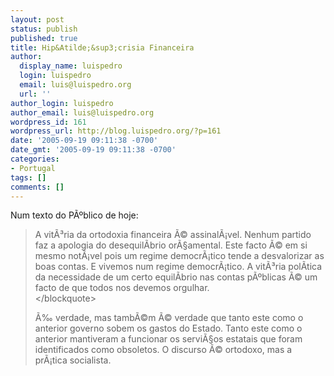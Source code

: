 ```yaml
---
layout: post
status: publish
published: true
title: Hip&Atilde;&sup3;crisia Financeira
author:
  display_name: luispedro
  login: luispedro
  email: luis@luispedro.org
  url: ''
author_login: luispedro
author_email: luis@luispedro.org
wordpress_id: 161
wordpress_url: http://blog.luispedro.org/?p=161
date: '2005-09-19 09:11:38 -0700'
date_gmt: '2005-09-19 09:11:38 -0700'
categories:
- Portugal
tags: []
comments: []
---
```

<p>Num texto do P&Atilde;&ordm;blico de hoje:</p>
<blockquote><p>
A vit&Atilde;&sup3;ria da ortodoxia financeira &Atilde;&copy; assinal&Atilde;&iexcl;vel. Nenhum partido faz a apologia do desequil&Atilde;&shy;brio or&Atilde;&sect;amental. Este facto &Atilde;&copy; em si mesmo not&Atilde;&iexcl;vel pois um regime democr&Atilde;&iexcl;tico tende a desvalorizar as boas contas. E vivemos num regime democr&Atilde;&iexcl;tico. A vit&Atilde;&sup3;ria pol&Atilde;&shy;tica da necessidade de um certo equil&Atilde;&shy;brio nas contas p&Atilde;&ordm;blicas &Atilde;&copy; um facto de que todos nos devemos orgulhar.<br />
<&#47;blockquote></p>
<p>&Atilde;&permil; verdade, mas tamb&Atilde;&copy;m &Atilde;&copy; verdade que tanto este como o anterior governo sobem os gastos do Estado. Tanto este como o anterior mantiveram a funcionar os servi&Atilde;&sect;os estatais que foram identificados como obsoletos. O discurso &Atilde;&copy; ortodoxo, mas a pr&Atilde;&iexcl;tica socialista.</p>

